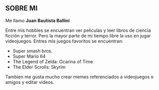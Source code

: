 ## SOBRE MI 

Me llamo **Juan Bautista Ballini**

Entre mis hobbies se encuentran ver peliculas y leer libros de ciencia ficción y terror. Pero la mayor parte de mi tiempo libre la uso en jugar videojuegos. 
Entres mis juegos favoritos se encuentran:

- Super smash bros.
- Super Mario 64
- The Legend of Zelda: Ocarina of Time
- The Elder Scrolls: Skyrim

Tambien me gusta mucho crear memes referenciados a videojuegos o amigos y editar videos.
